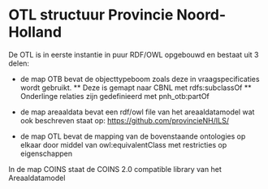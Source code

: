 # OTL structuur Provincie Noord-Holland

De OTL is in eerste instantie in puur RDF/OWL opgebouwd en bestaat uit 3 delen:
* de map OTB bevat de objecttypeboom zoals deze in vraagspecificaties wordt gebruikt. 
	** Deze is gemapt naar CBNL met rdfs:subclassOf
	** Onderlinge relaties zijn gedefinieerd met pnh_otb:partOf

* de map areaaldata bevat een rdf/owl file van het areaaldatamodel wat ook beschreven staat op: https://github.com/provincieNH/ILS/

* de map OTL bevat de mapping van de bovenstaande ontologies op elkaar door middel van owl:equivalentClass met restricties op eigenschappen

In de map COINS staat de COINS 2.0 compatible library van het Areaaldatamodel


